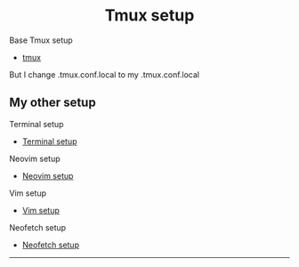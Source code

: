 <h1 align="center">Tmux setup</h1>

Base Tmux setup
- [tmux](https://github.com/gpakosz/.tmux)

But I change .tmux.conf.local to my .tmux.conf.local

## My other setup
Terminal setup
- [Terminal setup](https://github.com/Khalchenkov/terminal-setup)

Neovim setup
- [Neovim setup](https://github.com/Khalchenkov/neovim-config)

Vim setup
- [Vim setup](https://github.com/Khalchenkov/vim-config)

Neofetch setup
- [Neofetch setup](https://github.com/Khalchenkov/neofetch-config)

----------
